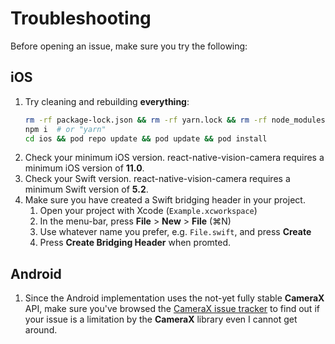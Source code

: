 # Troubleshooting

Before opening an issue, make sure you try the following:

## iOS

1. Try cleaning and rebuilding **everything**:
   ```sh
   rm -rf package-lock.json && rm -rf yarn.lock && rm -rf node_modules && rm -rf ios/Podfile.lock && rm -rf ios/Pods
   npm i  # or "yarn"
   cd ios && pod repo update && pod update && pod install
   ```
2. Check your minimum iOS version. react-native-vision-camera requires a minimum iOS version of **11.0**.
3. Check your Swift version. react-native-vision-camera requires a minimum Swift version of **5.2**.
4. Make sure you have created a Swift bridging header in your project.
   1. Open your project with Xcode (`Example.xcworkspace`)
   2. In the menu-bar, press **File** > **New** > **File** (⌘N)
   3. Use whatever name you prefer, e.g. `File.swift`, and press **Create**
   4. Press **Create Bridging Header** when promted.

## Android

1. Since the Android implementation uses the not-yet fully stable **CameraX** API, make sure you've browsed the [CameraX issue tracker](https://issuetracker.google.com/issues?q=componentid:618491%20status:open) to find out if your issue is a limitation by the **CameraX** library even I cannot get around.
